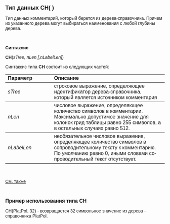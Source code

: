 ﻿<html xmlns:v="urn:schemas-microsoft-com:vml" xmlns:o="urn:schemas-microsoft-com:office:office">

<head><META HTTP-EQUIV="Content-Type" CONTENT="text/html; CHARSET=x-user-defined">
<meta name="GENERATOR" content="Microsoft FrontPage 12.0">
<title>CH()</title>
</head>

<body>

<p><strong><font size="4" face="Arial">Тип данных CH( )</font></strong></p>

<p class="label"><font face="Arial">Тип данных комментарий,
который берется из дерева-справочника. Причем из
указанного дерева могут выбираться наименования
с любой глубины дерева. </font></p>

<p class="label">&nbsp;</p>

<p class="label"><font face="Arial"><b>Синтаксис</b></font></p>

<p><font face="Arial"><strong>CH</strong>(<em>sTree, nLen [,nLabelLen]</em>)</font></p>

<p><font face="Arial">Синтаксис типа <strong>CH</strong>
состоит из следующих частей:</font></p>

<table border="1" cellPadding="5" cols="2" frame="below" rules="rows">
<TBODY>
  <tr vAlign="top">
    <td class="label" width="29%"><font face="Arial"><b>Параметр</b></font></td>
    <td class="label" width="79%"><font face="Arial"><strong>Описание</strong></font></td>
  </tr>
  <tr>
    <td width="29%"><font face="Arial"><em>sTree</em></font></td>
    <td width="79%"><font face="Arial">строковое выражение,
    определяющее идентификатор дерева-справочника,
    который является источником комментария</font></td>
  </tr>
  <tr>
    <td width="29%"><em><font face="Arial">nLen</font></em></td>
    <td width="79%"><font face="Arial">числовое выражение,
    определяющее количество символов в комментарии.&nbsp; Максимально допустимое 
        значение для колонок
        грид таблицы равно 255 
	символов, а в остальных случаях равно 512.</font></td>
  </tr>
  <tr>
    <td width="29%"><font face="Arial"><em>nLabelLen</em></font></td>
    <td width="79%"><font face="Arial"><span lang="ru">необязательное
	</span>числовое выражение,
    определяющее количество символов в <span>сопроводительному<span lang="ru">
	</span></span><span lang="ru">тексту к </span>комментари<span lang="ru">ю. 
	По умолчанию равно 0, иными <span>словами сопроводительный текст 
	отсутствует.</span></span></font></td>
  </tr>
</TBODY>
</table>

<p class="label">&nbsp;</p>

<p class="label"><font face="Arial"><a href="../types.html">См. также</a></font></p>

<p class="label">&nbsp;</p>

<p><font size="3" face="Arial"><strong>Пример использования
типа CH</strong></font></p>

<p><font face="Arial">CH(PlatPol, 32) - возвращается 32
символьное значение из дерева - справочника PlatPol.</font></p>
</body>
</html>
